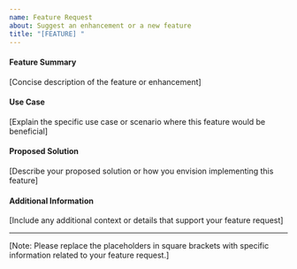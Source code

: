 ```yaml
---
name: Feature Request
about: Suggest an enhancement or a new feature
title: "[FEATURE] "
---
```


#### Feature Summary

[Concise description of the feature or enhancement]

#### Use Case

[Explain the specific use case or scenario where this feature would be beneficial]

#### Proposed Solution

[Describe your proposed solution or how you envision implementing this feature]

#### Additional Information

[Include any additional context or details that support your feature request]

---

[Note: Please replace the placeholders in square brackets with specific information related to your feature request.]